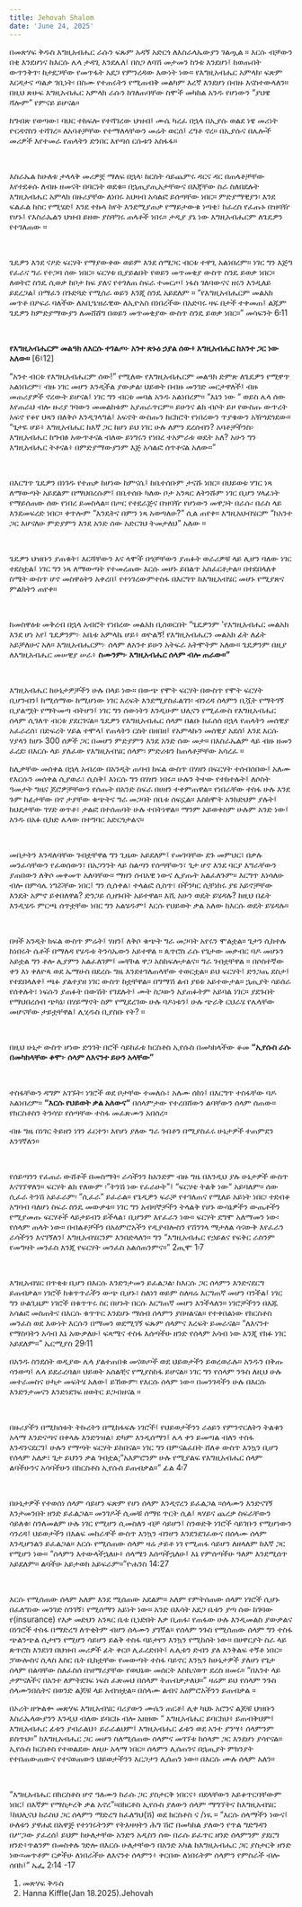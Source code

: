 ```yaml
---
title: Jehovah Shalom
date: 'June 24, 2025'
---
```


<script>
  import { theme2 } from '../../../../store/themes/theme2.svelte';
  import ArticleHero from '../../../../components/article_components/article_hero.svelte';
  import ArticleHeader from '../../../../components/article_components/article_header.svelte';
</script>

<ArticleHero 
  title={title} 
  date={date}
  subtopic={theme2.subtopics[5]} 
/>

<ArticleHeader content="ያህዌ ሻሎም" />

በመጽሃፍ ቅዱስ እግዚአብሔር ራሱን ፍጹም አዳኝ አድርጎ  ለእስራላኤውያን ገልጧል ። እርሱ ብቻውን በቂ እንደሆነና ከእርሱ ሌላ ታዳጊ እንደሌለ፤ በስጋ  ለባሽ መታመን ከንቱ እንደሆነ፤ ከወጡበት ውጥንቅጥ፡ ከታደጋቸው የመጥፋት አደጋ የምንረዳው እውነት ነው።  የእግዚአብሔር አምላክ፡ ፍጽም እርዳታና ጣልቃ ገቢነት፡ በስሙ የተጠሩትን የሚጠብቅ መልካም እረኛ እንደሆነ በብዙ እናስተውላለን። በዚህ ጽሁፍ እግዚአብሔር አምላክ ራሱን ከገለጠባቸው ስሞች መካከል አንዱ የሆነውን “ያህዌ ሻሎም” የምናይ ይሆናል። 


<ArticleHeader content="ሰላም ለፍርሃት" />

ከግብጽ የወጣው፣ ባህር ተከፍሎ የተሻገረው ህዝብ፤ ሙሴ ካረፈ በኋላ በኢያሱ ወልደ ነዌ መሪነት ዮርዳኖስን ተሻገረ። ለአባቶቻቸው የተማለላቸውን መሬት ወርሰ፤ ረግቶ ኖረ። በኢያሱና በሌሎች መሪዎች እየተመራ የጠላትን ድንበር እየጣሰ ርሱቱን አስፋፋ። 

<br />

እስራኤል ከሁለቱ ታላላቅ መሪዎቿ ማለፍ በኋላ፡ ከርስት ሳይጨምሩ ዳርና ዳር በጠላቶቻቸው እየተደቆሱ  ለብዙ ዘመናት በባርነት ወደቁ። በኋጢያጢአታቸውና በእጃቸው ስራ ስለበደሉት እግዚአብሔር አምላክ በዙሪያቸው ለነበሩ አህዛብ  አሳልፎ ይሰጣቸው ነበር። ምድያማዊያን፡ እንደ ፍልፈል ከስር የሚሄድ፤ እንደ ተኩላ ከየት እንደሚያጠቃ የማይታውቁ ነጣቂ፣ ከፈረስ የፈጡኑ በዝባዥ የሆኑ፤ የእስራኤልን ህዝብ ይዘው ያስቸገሩ ጠላቶች ነበሩ። ታዲያ ያኔ ነው እግዚአብሔርም ለጌዴዎን የተገለጠው ።

<br />

ጌዴዎን  እንደ ናዖድ ፍርሃት የማያውቀው ወይም እንደ ሰሜጋር ብርቱ ተዋጊ አልነበረም። ነገር ግን እጅግ የፈራና ግራ የተጋባ ሰው ነበር። ፍርሃቱ ቢያይልበት የወይን መጥመቂያ ውስጥ ስንዴ ይወቃ ነበር። ለወትሮ ስንዴ ሲወቃ ከቦታ ከፍ ያለና የተገለጠ ስፍራ ተመርጦ፤ ነፋስ ገለባውናና ዘሩን እንዲለይ ይደረጋል፤ በማፈን በጉድጓድ የሚሰራ ወይን እንጂ ስንዴ አይደለም ። “የእግዚአብሔርም መልአክ መጥቶ በዖፍራ ባለችው ለአቢዔዝራዊው ለኢዮአስ በነበረችው በአድባሩ ዛፍ በታች ተቀመጠ፤ ልጁም ጌዴዎን ከምድያማውያን ለመሸሸግ በወይን መጥመቂያው ውስጥ ስንዴ ይወቃ ነበር።” መሳፍንት 6፡11

<br />

**የእግዚአብሔርም መልዓክ ለእርሱ ተገልጦ፦ አንተ ጽኑዕ ኃያል ሰው፥ እግዚአብሔር ከአንተ ጋር ነው አለው።** [6፤12]  

“አንተ ብርቱ የእግዚአብሔርም ሰው!”  የሚለው የእግዚአብሔርም መልዓክ ድምጽ  ለጌዴዎን የሚዋጥ አልነበረም፣ ብዙ ነገር መሆን እንዲችል ያውቃል፡ ህይወት በብዙ መንገድ መርታዋለች፤ ብዙ መጠሪያዎች ኖረውት ይሆናል፤ ነገር ግን ብርቱ መባል አንዱ አልነበረም። “እኔን ነው “ ወይስ ሌላ ሰው እየጠራህ ብሎ ዙሪያ ገባውን መመልከቱም አያጠራጥርም። ይሁንና ልክ ብሶት ይዞ የውስጡ ውጥረት አፍኖ የቆየ ህጻን በለቅሶ እንዲገላግል፤ አፍኖት ውስጡን ከርክሮት የነበረውን ጥያቄውን አዥጎደጎደው። “ጌታዬ ሆይ፥ እግዚአብሔር ከእኛ ጋር ከሆነ ይህ ነገር ሁሉ ለምን ደረሰብን? አባቶቻችንስ፦ እግዚአብሔር ከግብፅ አውጥቶናል ብለው ይነግሩን የነበረ ተአምራቱ ወዴት አለ? አሁን ግን እግዚአብሔር ትቶናል፥ በምድያማውያንም እጅ አሳልፎ ሰጥቶናል አለው።” 

<br />

በእርግጥ ጌዴዎን በነገዱ የተጠቃ ከሆነው ከምናሴ፤ ከቤተሰቡም ታናሹ ነበር። በህይወቱ ሃገር ነጻ ለማውጣት አይደልም በማህበረሱም፤ በቤተሰቡ  ካለው ቦታ አንጻር ለትንሹም ነገር ቢሆን ሃላፊነት የማይሰጠው ሰው የነበረ ይመስላል። በጦር የተደራጅና በዝባዥ የሆነውን መዋጋት በራሱ፡ በራስ ላይ እንደመፍረድ ነበር። ቀጥሎም “እንዴትና በምን ነጻ አወጣለሁ?” ሲል ጠየቀ። እግዚአህብሄርም “ከአንተ ጋር እሆናለሁ ምድያምን እንደ አንድ ሰው አድርገህ ትመታለህ” አለው ።

<br />

ጌዴዎን ህዝቡን ያጠቁት፣ እርሻቸውን እና ላሞች በጎቻቸውን ያጠፉት ወራሪዎቹ ላይ ሊሆን ባለው ነገር ተደስቷል፤ ነገር ግን ነጻ ለማውጣት የተመረጠው እርሱ መሆኑ ይበልጥ አስፈርቶታል። በተደበላለቀ ስሜት ውስጥ ሆኖ  መስዋዕትን አቀረበ፤ የተነገረውምተስፋ በእርግጥ ከእግዚአብሄር መሆኑ የሚያጽና ምልክትን ጠየቀ።

<br />

ከመስዋዕቱ መቅረብ በኋላ አብሮት የነበረው መልአክ ቢሰወርበት “ጌዴዎንም 'የእግዚአብሔር መልአክ እንደ ሆነ አየ፤ ጌዴዎንም፦ አቤቱ አምላኬ ሆይ፥ ወዮልኝ! የእግዚአብሔርን መልአክ ፊት ለፊት አይቻለሁና አለ። እግዚአብሔርም፦ ሰላም ለአንተ ይሁን አትፍራ አትሞትም አለው። ጌዴዎንም በዚያ ለእግዚአብሔር መሠዊያ ሠራ፥ **ስሙንም፦ እግዚአብሔር ሰላም ብሎ ጠራው።”**

<br />

እግዚአብሔር  ከሁኔታዎቻችን ሁሉ በላይ ነው። በውጭ የሞት ፍርሃት በውስጥ የሞት ፍርሃት ቢሆንብን፤ ከሚሰማው ከሚሆነው ነገር እረፍት እንደሚያስፈልገን፡ ብንረዳ ሰላምን ቢሿት የማትገኝ ቢያልሟት የማትመጣ ብትሆን፤ ነገር ግን ሰውነትን እንዲሁም ህሊናን የሚፈውስ የእግዚአብሔር ሰላም ሲገለጥ ብርቱ ያደርገናል። ጌዴዎን የእግዚአብሔር ሰላም በልቡ ከፈሰሰ በኋላ የጠላትን መሰዊያ አፈራረሰ፣ በድፍረት ሃይል ተሞላ፤ የጠላትን ርስት በዘበዘ፤ የአምላኩን መሰዊያ አደሰ፤ እንደ እርሱ ሃያላን ከሆኑ 300 ሰዎች ጋር በመሆን ምድያምን እንደ አንድ ሰው መታ። በእስራኤልም ላይ ብዙ ዘመን ፈረደ፡ በእርሱ ላይ ያለፈው የእግዚአብሄር ሰላም፡ ምድሪቱን ከጠላቶቻቸው  አሳረፈ ።


<ArticleHeader content="በነውጥ ውስጥ ሰላም" />

ከሊቃቸው መሰቀል በኋላ አብረው በአንዲት ጠባብ ክፍል ውስጥ በሃዘን በፍርሃት ተሰብሰበው፤ አለሙ የእርሱን መሰቀል ሲያወራ፣ ሲስቅ፤ እነርሱ ግን በሃዘን ነበሩ። ሁሉን ትተው የተከተሉት፤ ለሶስት ዓመታት ግዜና ጆሮዎቻቸውን የሰጡት በአንድ ስፍራ በሀዘን ተቀምጠዋል። የነበራቸው ተስፋ ሁሉ እንደ ጉም ከፊታቸው በኖ ታያቸው ቁጭትና ግራ መጋባት በቤቱ ሰፍኗል። እስከሞት አንክድህም ያሉት፤ ክህደታቸው ገሃድ ወጥቶ፣ ታልፎ በተሰጠባት ሁሉ ተበትነዋል። ማንም አይወቀስም ሁሉም አንድ ነው፤ አንዱ በአፉ ቢክድ ሌላው በተግባር አድርጎታልና። 

<br />

መበታትን እንዳለባቸው ገብቷቸዋል ግን ጊዜው አይደለም፤ የመገባቸው ደጉ መምህር፣ በቃሉ መንፈሳቸውን የፈወሰውን፣ በአጋንንት ላይ ስልጣን የሰጣቸውን፣ ጌታ ሆኖ እንደ ባርያ እግራቸውን ያጠበውን  ለቅሶ መቀመጥ አለባቸው። ማዘን ሰብአዊ ነውና ሊያጡት አልፈለጉም። እርግጥ እነሳለሁ ብሎ በምሳሌ ነግሯቸው ነበር፤ ግን ሲሰቀል፣ ተላልፎ ሲስጥ፣ በችንካር ሲቸነክሩ ያዩ አይኖቻቸው እንዴት አምኖ ይቀበለዋል?  ድንጋይ ሲዘጉበት አይተዋል። እሺ አሁን ወዴት ይሄዳሉ? ከዚህ በፊት እንዲሄዱ ምርጫ ሰጥቷቸው ነበር ግን አልሄዱም፤ እርሱ የህይወት ቃል አለው ከእርሱ ወዴት ይሄዳሉ። 

<br />

በዛች አንዲት ክፍል ውስጥ ምሬት፤ ሃዘን፤ ለቅሶ ቁጭት ግራ መጋባት አየሩን ሞልቷል። ጌታን ሲከተሉ ከነበሩት ሴቶች በማለዳ የሄዱቱ ትንሳኤውን አይተዋል ። ጴጥሮስ ራሱ የጌታው መቃብር ባዶ መሆኑን አይቷል ግን ቶሎ ሊያምን አልፈለገም፤ መቸኮል ዋጋ አስከፍሎታልና። ግራ ገብቷቸዋል ። በሶስተኛው ቀን እነ ቀለዮጳ ወደ ኤማሁስ በደረሱ ግዜ እንደተገለጠላቸው ተወርቷል። ይህ ፍርሃት፤ ድንጋጤ ደስታ፤ የተደበላለቀ፤ ጫፉ ያልተያዘ ነገር ውስጥ ከቷቸዋል። በግማሽ ልብ ያዩቱ አይተውታል።  ኋጢያት ሳይሰራ የሰቀሉት፣ ነፍሱን ያጠፉት በውሽት የገደሉት፤ ሙት ስጋውን አያጠፉትም አይባል ነገር። ያደጉበት የማህበረሰብ ጭካኔ፡ በሃይማኖት ስም የሚደረገው ሁሉ ባዶነቱን፤  ሁሉ ጭራቅ ርህራሄ የሌላቸው መሆናቸው ታይቷቸዋል፤ ሊሂዱስ ቢያስቡ የት? ። 

<br />

በዚህ ሁኔታ ውስጥ ሆነው ድንገት በሮች ሳይከፈቱ ክርስቶስ ኢየሱስ በመካከላችው ቆመ **“ኢየሱስ ራሱ በመካከላቸው ቆሞ፦ ሰላም ለእናንተ ይሁን አላቸው”**

<br />

ተስፋቸውን ዳግም አገኙት፡ ነገሮች ወደ ቦታቸው ተመለሱ፣ አለሙ ሰከነ፤ በእርግጥ ተስፋቸው ባዶ አልነበረም። **“እርሱ የህይወት ቃል አለውና“**  በሰላምታው የተረበሸውን ልባቸውን ሰላም ሰጠው። የክርስቶስን ትንሳሄ፡ የሰጣቸው ተስፋ መፈጽሙን አበሰረ።

<ArticleHeader content="ሰላም ለ ጭንቀት" />

ብዙ ግዜ በነገር ትይዘን ነገን ፈርተን፡ እየሆነ ያለው ግራ ገብቶን በሚያስፈሩ ሁኔታዎች ተጠምደን እንገኛለን።

<br />

የሰይጣንን የፈጠራ ውሸቶች በመስማት፡ ራሳችንን ከአንድም ብዙ ግዜ በእንዲህ ያሉ ሁኔታዎች ውስጥ እናገኘዋለን። ፍርሃት ልክ የለውም ፡”ትንሽ ነው የፈራሁት”፤ “ፍርሃቴ ትልቅ ነው“ አይባለም። ሰው ሲፈራ ትንሽ አይፈራም፡ ”ሲፈራ” ይፈራል። የጌዲዎን ፍራቻ የተገለጠና የሚለይ አይነት ነበር፡ ተደብቆ  አግባብ ባለሆነ ስፍራ ስንዴ መውቃቱ። ነገር ግን አብዛኞቻችን ትላልቅ የሆኑ ውሳኔዎችን ውጤቶችን የሚያመጡ ፍርሃቶች ላይታይብን ይችላል፣  ቢሆንም እየፈራን ነው። ፍርሃት ደግሞ አለማመን ነው፡ የሰላም ጠላት ነው። በብልቶቻችን በአዕምሮአችን የዲያብሎስን የሽንገላ ማታለል ሳናውቅ እየፈራን ራሳችንን እናገኝለን፤ እግዚአብሄርንም እንበድላለን። ግን “እግዚአብሔር የኃይልና የፍቅር ራስንም የመግዛት መንፈስ እንጂ የፍርሃት መንፈስ አልሰጠንምና።” 2ጢሞ 1፡7 

<br />

እግዚአብሄር በጥቂቱ ቢሆን በእርሱ እንድንታመን ይፈልጋል፡ ከእርሱ ጋር ሰላምን እንድናደርግ ይጠብቃል። ነገሮች ከቁጥጥራችን ውጭ ቢሆኑ፣ ስለነገ ወይም ስለዛሬ እርግጠኛ መሆን ባንችል፤ ነገር ግን ሁልጊዜም ነገሮች በቁጥጥሩ ስር በሆኑት በርሱ እርግጠኛ መሆን እንችላለን። ነገሮቻችንን በእጁ  አሳልፎ መስጠትና በእርሱ ቁጥጥር እንደሆኑ ማሰብ ሰላምን  ያበዛልናል። የተቀበልነው የክርስቶስ መንፈስ ወደ እውነት እርሱን በማመን ወደሚገኝ ፍጹም ሰላምና እረፍት ይመራናል። “ለእናንተ የማስባትን አሳብ እኔ አውቃለሁ፤ ፍጻሜና ተስፋ እሰጣችሁ ዘንድ የሰላም አሳብ ነው እንጂ የክፉ ነገር አይደለም።” ኤርሚያስ 29፡11 

<ArticleHeader content="የሰላም ንጉስ" />

በአንዱ ስንደሰት ወዲያው  ሌላ ያልተጠበቁ መናወጦች ወደ ህይወታችን ይወረወራሉ። አንዱን በቅጡ ሳንወጣ፤ ሌላ ይደራረባል። ህይወት አሰልቺና የሚያስከፋ ይሆናል። ነገር ግን የሰላም ንጉስ ለዚህ ሁሉ መተራመስና ሁካታ መፍትሄ አለው፤ ይኸውም፡ የእርሱ ሰላም ነው። በመንገዳችን ሁሉ በእርሱ እንድንታመናን እንድነደገፍ ዘወትር ይጋብዘናል ። 

<br />

በዙሪያችን በሚከሰቱት ትኩረትን በሚከፋፍሉ ነገሮች፤  የህይወታችንን ራዕይን  የምንኖርለትን ትልቁን አላማ  እንድናጣና በቀላሉ እንድንዝል፣ ድካም እንዲሰማን፤ ሌላ ቀን ይመጣል ብለን ተስፋ እንዳንናደርግ፤ ሁሉን የማጣት ፍርሃት ይከበናል። ነገር ግን በምናልፈበት ሸለቆ ውስጥ እንኳን ቢሆን የሰላም አለቃ፣ ጌታ ይህንን ቃል ገብቷል;“አእምሮንም ሁሉ የሚያልፍ የእግዚአብሔር ሰላም ልባችሁንና አሳባችሁን በክርስቶስ ኢየሱስ ይጠብቃል።” ፊል 4፡7

<br />

በሁኔታዎች የተወሰነ ሰላም ሳይሆን ፍጽም የሆነ ሰላም እንዲኖረን ይፈልጋል ።ሰላሙን እንድናገኝ እንታመንበት ዘንድ ይፈልጋል። መንገዶች ሲመቹ ሰማዩ ጥርት ሲል፤ ጻሃይና ጨረቃ ስፍራቸውን ሳይለቁ፡ ስንለመልም  ሁሉ ነገር የሚሆን ሲመስለን  ብቻ ሳይሆን፤ ስንወድቅ ነገሮች ሳይገቡን የሚሆነውን ሳንረዳ፤ ህይወታችን በእልፍ መከራዋች ውስጥ እንኳን ብንሆን እንደንደገፈውና በሰላሙ ሰላም እንዲሆንልን ይፈልጋል። እርሱ የሚሰጠው ሰላም ዛሬ ታይቶ ነገ የሚጠፋ ሳይሆን ለዘላለም ከእኛ ጋር የሚሆን ነው። “ሰላምን እተውላችኋለሁ፥ ሰላሜን እሰጣችኋለሁ፤ እኔ የምሰጣችሁ ዓለም እንደሚሰጥ አይደለም። ልባችሁ አይታወክ አይፍራም።”ዮሐንስ 14:27 

<br />

እርሱ የሚሰጠው ሰላም አለም እንደ ሚሰጠው አደልም። አለም የምትሰጠው ሰላም ነገሮች ሲሆኑ በፈለግነው መንገድ ስንገኝ፣ የሚሰማን አይነት ነው። አንድ በእሳት አደጋ ቤቱን ያጣ ሰው ከገባው የ(insurance) የእቃ መድህን አንጻር ቤቱ ቢነድበት እቃ ቢጠፋ፡ የጠፋው ሁሉ እንዲመልስ ያውቃልና በነገሮች ተስፋ በማድረግ ለጥቂትም ብሆን ሰላሙን ያገኛል። የሰላም ንጉስ የሚሰጠው ሰላም ግን ተስፋ ጭልንጭል ሲታየን የሚሆን ሳይሆን ይልቅ ተስፋ ባይታየን እንኳን የሚከሰት ነው።  በሀዋርያት ስራ ላይ ጵጥሮስ እንደነገ በህዝብ መሪዎች ፊት ቀርቦ ሊፈረድበት፤ ሌሊቱን ድብን ያለ እንቅልፍ ተኝቶ ነበር። ፓውሎስና ሲላስ እስር ቤት ቢከቷቸው የመውጣት ተስፋ ባይኖር እንኳን ከሁኔታዎች ያለሆነ የጌታ ሰላም በልባቸው ስለፈስሰ በዝማሪያቸው የወህኔው መሰርት እስኪናወጥ ደረስ ዘመሩ። “በአንተ ላይ ታምናለችና በአንተ ለምትደገፍ ነፍስ ፈጽመህ በሰላም ትጠብቃታለህ።” ዛሬም ይህ የሰላም ንጉስ ሰላሙንበሴትና በወንድ ልጆቹ ላይ አብዝቷል። በሰላሙ ልብና አዕምሮአችንን ይጠብቃል ።

<ArticleHeader content="ፍጹም ሰላም" />

በኦሪት ዘኍልቍ መጽሃፍ እግዚአብሄር ባሪያውን ሙሴን ጠርቶ፤ ሊቀ ካህኑ አሮንና ልጆቹ ህዝቡን  እስራኤላውያንን እንዲህ ብለው ይባርኩ ብሎ አዘዘው “ እግዚአብሔር ይባርክህ፥ ይጠብቅህም፤ እግዚአብሔር ፊቱን ያብራልህ፥ ይራራልህም፤ እግዚአብሔር ፊቱን ወደ አንተ ያንሣ፥ ሰላምንም ይስጥህ።” ከእግዚአብሔር ጋር መሆን ስለሚሰጠው ሰላምና መገኘቱ ከሰላም ጋር እንደሆነ ያሳየናል። ኢየሱስ ክርስቶስ የተወልደው ለዚሁ አላማ ነበር። ሰላምን ሊሰጠንና በኋጢያት ምክንያት የተበጠውጠውና የተናወጠውን ህይወታችንን እርጋታን ሊሰጠን ነው። በእርሱ ሙሉ ሰላም አለን።

<br />

<ArticleHeader content="ወደ ሰላም ንጉስ ኑ" />

“እግዚአብሔር በክርስቶስ ሆኖ ዓለሙን ከራሱ ጋር ያስታርቅ ነበርና፥ በደላቸውን አይቆጥርባቸውም ነበር፤ በእኛም የማስታረቅ ቃል አኖረ”።በክርቶስ ኢየሱስ ያለውን ሰላም ማግኘትና ከእግዚአብሄር ፤ከህሊናህ ከራስህ ጋር ሰላምን ማድረግ ከፈለግህ(ሽ) ወደ ክርስቶስ ና /ነዪ ። “እርሱ ሰላማችን ነውና፤ ሁለቱን ያዋሐደ በአዋጅ የተነገሩትንም የትእዛዛትን ሕግ ሽሮ በመካከል ያለውን የጥል ግድግዳን በሥጋው ያፈረሰ፤ ይህም ከሁለታቸው አንድን አዲስን ሰው በራሱ ይፈጥር ዘንድ ሰላምንም ያደርግ ዘንድ፥ጥልንም በመስቀሉ ገድሎ በእርሱ ሁለታቸውን በአንድ አካል ከእግዚአብሔር ጋር ያስታርቅ ዘንድ ነው።መጥቶም ርቃችሁ ለነበራችሁ ለእናንተ ሰላምን፥ ቀርበው ለነበሩትም ሰላምን የምስራች ብሎ ሰበከ፤” ኤፌ 2፡14 -17 
 
<ArticleHeader content="ማጣቀሻ" />

1. መጽሃፍ ቅዱስ
2. Hanna Kiffle(Jan 18.2025).Jehovah 
